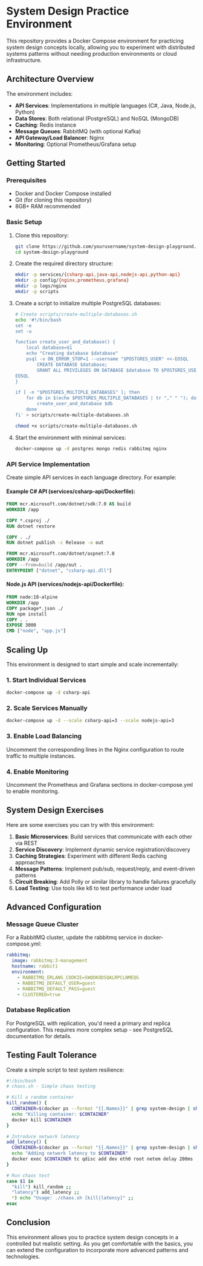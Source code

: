 # System Design Practice Environment

This repository provides a Docker Compose environment for practicing system design concepts locally, allowing you to experiment with distributed systems patterns without needing production environments or cloud infrastructure.

## Architecture Overview

The environment includes:

- **API Services**: Implementations in multiple languages (C#, Java, Node.js, Python)
- **Data Stores**: Both relational (PostgreSQL) and NoSQL (MongoDB)
- **Caching**: Redis instance
- **Message Queues**: RabbitMQ (with optional Kafka)
- **API Gateway/Load Balancer**: Nginx
- **Monitoring**: Optional Prometheus/Grafana setup

## Getting Started

### Prerequisites

- Docker and Docker Compose installed
- Git (for cloning this repository)
- 8GB+ RAM recommended

### Basic Setup

1. Clone this repository:
   ```bash
   git clone https://github.com/yourusername/system-design-playground.git
   cd system-design-playground
   ```

2. Create the required directory structure:
   ```bash
   mkdir -p services/{csharp-api,java-api,nodejs-api,python-api}
   mkdir -p config/{nginx,prometheus,grafana}
   mkdir -p logs/nginx
   mkdir -p scripts
   ```

3. Create a script to initialize multiple PostgreSQL databases:
   ```bash
   # Create scripts/create-multiple-databases.sh
   echo '#!/bin/bash
   set -e
   set -u

   function create_user_and_database() {
       local database=$1
       echo "Creating database $database"
       psql -v ON_ERROR_STOP=1 --username "$POSTGRES_USER" <<-EOSQL
           CREATE DATABASE $database;
           GRANT ALL PRIVILEGES ON DATABASE $database TO $POSTGRES_USER;
   EOSQL
   }

   if [ -n "$POSTGRES_MULTIPLE_DATABASES" ]; then
       for db in $(echo $POSTGRES_MULTIPLE_DATABASES | tr "," " "); do
           create_user_and_database $db
       done
   fi' > scripts/create-multiple-databases.sh
   
   chmod +x scripts/create-multiple-databases.sh
   ```

4. Start the environment with minimal services:
   ```bash
   docker-compose up -d postgres mongo redis rabbitmq nginx
   ```

### API Service Implementation

Create simple API services in each language directory. For example:

#### Example C# API (services/csharp-api/Dockerfile):
```Dockerfile
FROM mcr.microsoft.com/dotnet/sdk:7.0 AS build
WORKDIR /app

COPY *.csproj ./
RUN dotnet restore

COPY . ./
RUN dotnet publish -c Release -o out

FROM mcr.microsoft.com/dotnet/aspnet:7.0
WORKDIR /app
COPY --from=build /app/out .
ENTRYPOINT ["dotnet", "csharp-api.dll"]
```

#### Node.js API (services/nodejs-api/Dockerfile):
```Dockerfile
FROM node:18-alpine
WORKDIR /app
COPY package*.json ./
RUN npm install
COPY . .
EXPOSE 3000
CMD ["node", "app.js"]
```

## Scaling Up

This environment is designed to start simple and scale incrementally:

### 1. Start Individual Services
```bash
docker-compose up -d csharp-api
```

### 2. Scale Services Manually
```bash
docker-compose up -d --scale csharp-api=3 --scale nodejs-api=3
```

### 3. Enable Load Balancing
Uncomment the corresponding lines in the Nginx configuration to route traffic to multiple instances.

### 4. Enable Monitoring
Uncomment the Prometheus and Grafana sections in docker-compose.yml to enable monitoring.

## System Design Exercises

Here are some exercises you can try with this environment:

1. **Basic Microservices**: Build services that communicate with each other via REST
2. **Service Discovery**: Implement dynamic service registration/discovery
3. **Caching Strategies**: Experiment with different Redis caching approaches
4. **Message Patterns**: Implement pub/sub, request/reply, and event-driven patterns
5. **Circuit Breaking**: Add Polly or similar library to handle failures gracefully
6. **Load Testing**: Use tools like k6 to test performance under load

## Advanced Configuration

### Message Queue Cluster

For a RabbitMQ cluster, update the rabbitmq service in docker-compose.yml:

```yaml
rabbitmq:
  image: rabbitmq:3-management
  hostname: rabbit1
  environment:
    - RABBITMQ_ERLANG_COOKIE=SWQOKODSQALRPCLNMEQG
    - RABBITMQ_DEFAULT_USER=guest
    - RABBITMQ_DEFAULT_PASS=guest
    - CLUSTERED=true
```

### Database Replication

For PostgreSQL with replication, you'd need a primary and replica configuration. This requires more complex setup - see PostgreSQL documentation for details.

## Testing Fault Tolerance

Create a simple script to test system resilience:

```bash
#!/bin/bash
# chaos.sh - Simple chaos testing

# Kill a random container
kill_random() {
  CONTAINER=$(docker ps --format "{{.Names}}" | grep system-design | shuf -n 1)
  echo "Killing container: $CONTAINER"
  docker kill $CONTAINER
}

# Introduce network latency
add_latency() {
  CONTAINER=$(docker ps --format "{{.Names}}" | grep system-design | shuf -n 1)
  echo "Adding network latency to $CONTAINER"
  docker exec $CONTAINER tc qdisc add dev eth0 root netem delay 200ms
}

# Run chaos test
case $1 in
  "kill") kill_random ;;
  "latency") add_latency ;;
  *) echo "Usage: ./chaos.sh [kill|latency]" ;;
esac
```

## Conclusion

This environment allows you to practice system design concepts in a controlled but realistic setting. As you get comfortable with the basics, you can extend the configuration to incorporate more advanced patterns and technologies.
